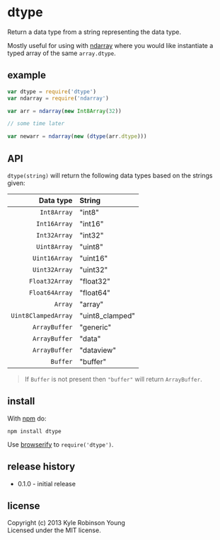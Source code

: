 # dtype

Return a data type from a string representing the data type.

Mostly useful for using with [ndarray](https://github.com/mikolalysenko/ndarray)
where you would like instantiate a typed array of the same `array.dtype`.

## example

```js
var dtype = require('dtype')
var ndarray = require('ndarray')

var arr = ndarray(new Int8Array(32))

// some time later

var newarr = ndarray(new (dtype(arr.dtype)))
```

## API
`dtype(string)` will return the following data types based on the strings given:

Data type | String
--------: | :-----
`Int8Array` | "int8"
`Int16Array` | "int16"
`Int32Array` | "int32"
`Uint8Array` | "uint8"
`Uint16Array` | "uint16"
`Uint32Array` | "uint32"
`Float32Array` | "float32"
`Float64Array` | "float64"
`Array` | "array"
`Uint8ClampedArray` | "uint8_clamped"
`ArrayBuffer` | "generic"
`ArrayBuffer` | "data"
`ArrayBuffer` | "dataview"
`Buffer` | "buffer"

> If `Buffer` is not present then `"buffer"` will return `ArrayBuffer`.

## install

With [npm](https://npmjs.org) do:

```
npm install dtype
```

Use [browserify](http://browserify.org) to `require('dtype')`.

## release history
* 0.1.0 - initial release

## license
Copyright (c) 2013 Kyle Robinson Young<br/>
Licensed under the MIT license.
